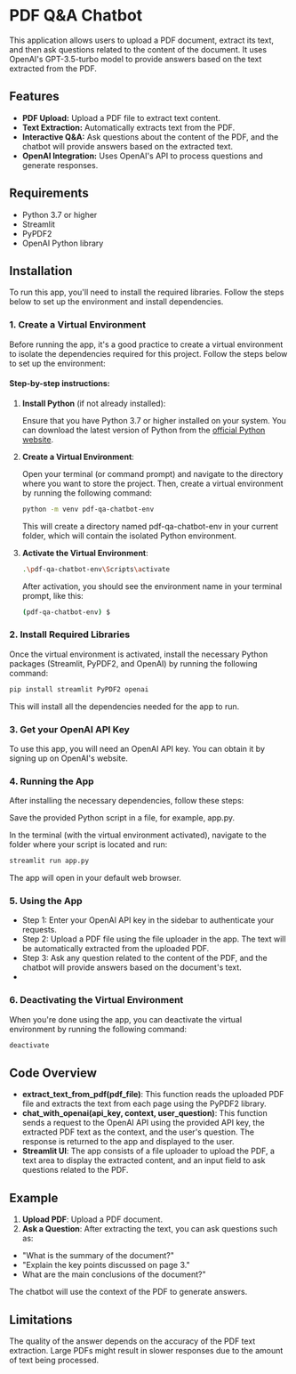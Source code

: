 # PDF Q&A Chatbot

This application allows users to upload a PDF document, extract its text, and then ask questions related to the content of the document. It uses OpenAI's GPT-3.5-turbo model to provide answers based on the text extracted from the PDF.

## Features

- **PDF Upload:** Upload a PDF file to extract text content.
- **Text Extraction:** Automatically extracts text from the PDF.
- **Interactive Q&A:** Ask questions about the content of the PDF, and the chatbot will provide answers based on the extracted text.
- **OpenAI Integration:** Uses OpenAI's API to process questions and generate responses.

## Requirements

- Python 3.7 or higher
- Streamlit
- PyPDF2
- OpenAI Python library

## Installation

To run this app, you'll need to install the required libraries. Follow the steps below to set up the environment and install dependencies.

### 1. Create a Virtual Environment

Before running the app, it's a good practice to create a virtual environment to isolate the dependencies required for this project. Follow the steps below to set up the environment:

#### Step-by-step instructions:

1. **Install Python** (if not already installed):

   Ensure that you have Python 3.7 or higher installed on your system. You can download the latest version of Python from the [official Python website](https://www.python.org/downloads/).

2. **Create a Virtual Environment**:

   Open your terminal (or command prompt) and navigate to the directory where you want to store the project. Then, create a virtual environment by running the following command:

   ```bash
   python -m venv pdf-qa-chatbot-env
   ```
   This will create a directory named pdf-qa-chatbot-env in your current folder, which will contain the isolated Python environment.

3. **Activate the Virtual Environment**:

    ```bash
    .\pdf-qa-chatbot-env\Scripts\activate
    ```

    After activation, you should see the environment name in your terminal prompt, like this:
    ```bash
    (pdf-qa-chatbot-env) $
    ```
### 2. Install Required Libraries

Once the virtual environment is activated, install the necessary Python packages (Streamlit, PyPDF2, and OpenAI) by running the following command:

  ```bash
  pip install streamlit PyPDF2 openai
  ```
This will install all the dependencies needed for the app to run.

### 3. Get your OpenAI API Key
To use this app, you will need an OpenAI API key. You can obtain it by signing up on OpenAI's website.

### 4. Running the App
After installing the necessary dependencies, follow these steps:

Save the provided Python script in a file, for example, app.py.

In the terminal (with the virtual environment activated), navigate to the folder where your script is located and run:

  ```bash
  streamlit run app.py
  ```
The app will open in your default web browser.

### 5. Using the App

- Step 1: Enter your OpenAI API key in the sidebar to authenticate your requests.
- Step 2: Upload a PDF file using the file uploader in the app. The text will be automatically extracted from the uploaded PDF.
- Step 3: Ask any question related to the content of the PDF, and the chatbot will provide answers based on the document's text.
- 
### 6. Deactivating the Virtual Environment

When you're done using the app, you can deactivate the virtual environment by running the following command:

  ```bash
  deactivate
  ```

## Code Overview

- **extract_text_from_pdf(pdf_file)**: This function reads the uploaded PDF file and extracts the text from each page using the PyPDF2 library.
- **chat_with_openai(api_key, context, user_question)**: This function sends a request to the OpenAI API using the provided API key, the extracted PDF text as the context, and the user's question. The response is returned to the app and displayed to the user.
- **Streamlit UI**: The app consists of a file uploader to upload the PDF, a text area to display the extracted content, and an input field to ask questions related to the PDF.


## Example

1. **Upload PDF**: Upload a PDF document.
2. **Ask a Question**: After extracting the text, you can ask questions such as:
  -  "What is the summary of the document?"
  -  "Explain the key points discussed on page 3."
  -   What are the main conclusions of the document?"

The chatbot will use the context of the PDF to generate answers.

## Limitations

The quality of the answer depends on the accuracy of the PDF text extraction.
Large PDFs might result in slower responses due to the amount of text being processed.
